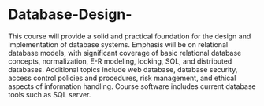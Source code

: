 # Database-Design-
This course will provide a solid and practical foundation for the design and implementation of database systems. Emphasis will be on relational database models, with significant coverage of basic relational database concepts, normalization, E-R modeling, locking, SQL, and distributed databases. Additional topics include web database, database security, access control policies and procedures, risk management, and ethical aspects of information handling. Course software includes current database tools such as SQL server.
